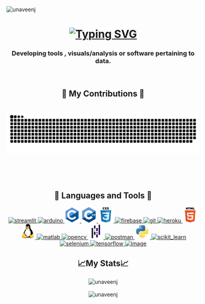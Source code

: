 <p align="left"> <img src="https://komarev.com/ghpvc/?username=unaveenj&label=Profile%20views&color=0e75b6&style=flat" alt="unaveenj" /> </p>
<h1 align="center">
        <a href="https://git.io/typing-svg"><img src="https://readme-typing-svg.herokuapp.com?font=Fira+Code&size=40&duration=3000&pause=750&color=39A2C0&center=true&width=750&height=100&lines=Hi+%F0%9F%91%8B;I'm+Naveen+%F0%9F%A7%94;Welcome+to+my+Repo+%F0%9F%98%8A" alt="Typing SVG" /></a>
</h1>

<h3 align="center"> Developing tools , visuals/analysis or software pertaining to data.</h3>

<br/>

<div align="center">
  <h2>🐍 My Contributions 🐍</h2>
  <br>
  <img alt="Contributions" src="https://raw.githubusercontent.com/unaveenj/unaveenj/output/github-contribution-grid-snake.svg" />
  
  <br/><br/><br/>
<h2 align="center">🔧 Languages and Tools 🔧</h2>
<p align="center">
<a href="https://ibb.co/GMMZH0c"><img src="https://i.ibb.co/0990sch/image.png" alt="streamlit" width="70" height="50"></a><a href="https://www.arduino.cc/" target="_blank" rel="noreferrer"> <img src="https://cdn.worldvectorlogo.com/logos/arduino-1.svg" alt="arduino" width="40" height="40"/> </a> <a href="https://www.cprogramming.com/" target="_blank" rel="noreferrer"> <img src="https://raw.githubusercontent.com/devicons/devicon/master/icons/c/c-original.svg" alt="c" width="40" height="40"/> </a> <a href="https://www.w3schools.com/cpp/" target="_blank" rel="noreferrer"> <img src="https://raw.githubusercontent.com/devicons/devicon/master/icons/cplusplus/cplusplus-original.svg" alt="cplusplus" width="40" height="40"/> </a> <a href="https://www.w3schools.com/css/" target="_blank" rel="noreferrer"> <img src="https://raw.githubusercontent.com/devicons/devicon/master/icons/css3/css3-original-wordmark.svg" alt="css3" width="40" height="40"/> </a> <a href="https://firebase.google.com/" target="_blank" rel="noreferrer"> <img src="https://www.vectorlogo.zone/logos/firebase/firebase-icon.svg" alt="firebase" width="40" height="40"/> </a> <a href="https://git-scm.com/" target="_blank" rel="noreferrer"> <img src="https://www.vectorlogo.zone/logos/git-scm/git-scm-icon.svg" alt="git" width="40" height="40"/> </a> <a href="https://heroku.com" target="_blank" rel="noreferrer"> <img src="https://www.vectorlogo.zone/logos/heroku/heroku-icon.svg" alt="heroku" width="40" height="40"/> </a> <a href="https://www.w3.org/html/" target="_blank" rel="noreferrer"> <img src="https://raw.githubusercontent.com/devicons/devicon/master/icons/html5/html5-original-wordmark.svg" alt="html5" width="40" height="40"/> </a> <a href="https://www.linux.org/" target="_blank" rel="noreferrer"> <img src="https://raw.githubusercontent.com/devicons/devicon/master/icons/linux/linux-original.svg" alt="linux" width="40" height="40"/> </a> <a href="https://www.mathworks.com/" target="_blank" rel="noreferrer"> <img src="https://upload.wikimedia.org/wikipedia/commons/2/21/Matlab_Logo.png" alt="matlab" width="40" height="40"/> </a> <a href="https://opencv.org/" target="_blank" rel="noreferrer"> <img src="https://www.vectorlogo.zone/logos/opencv/opencv-icon.svg" alt="opencv" width="40" height="40"/> </a> <a href="https://pandas.pydata.org/" target="_blank" rel="noreferrer"> <img src="https://raw.githubusercontent.com/devicons/devicon/2ae2a900d2f041da66e950e4d48052658d850630/icons/pandas/pandas-original.svg" alt="pandas" width="40" height="40"/> </a> <a href="https://postman.com" target="_blank" rel="noreferrer"> <img src="https://www.vectorlogo.zone/logos/getpostman/getpostman-icon.svg" alt="postman" width="40" height="40"/> </a> <a href="https://www.python.org" target="_blank" rel="noreferrer"> <img src="https://raw.githubusercontent.com/devicons/devicon/master/icons/python/python-original.svg" alt="python" width="40" height="40"/> </a> <a href="https://scikit-learn.org/" target="_blank" rel="noreferrer"> <img src="https://upload.wikimedia.org/wikipedia/commons/0/05/Scikit_learn_logo_small.svg" alt="scikit_learn" width="40" height="40"/> </a> <a href="https://www.selenium.dev" target="_blank" rel="noreferrer"> <img src="https://raw.githubusercontent.com/detain/svg-logos/780f25886640cef088af994181646db2f6b1a3f8/svg/selenium-logo.svg" alt="selenium" width="40" height="40"/> </a> <a href="https://www.tensorflow.org" target="_blank" rel="noreferrer"> <img src="https://www.vectorlogo.zone/logos/tensorflow/tensorflow-icon.svg" alt="tensorflow" width="40" height="40"/> </a> <a href="https://imgbb.com/"><img src="https://i.ibb.co/khncq8P/image.png" alt="image" border="0"  width="70" height="50"></a></p>

<h2 align="center"> 📈My Stats📈</h2>
<p><img align="center" src="https://github-readme-stats.vercel.app/api/top-langs?username=unaveenj&show_icons=true&locale=en&layout=compact" alt="unaveenj" /></p>

<p><img align="center" src="https://github-readme-streak-stats.herokuapp.com/?user=unaveenj&" alt="unaveenj" /></p>
